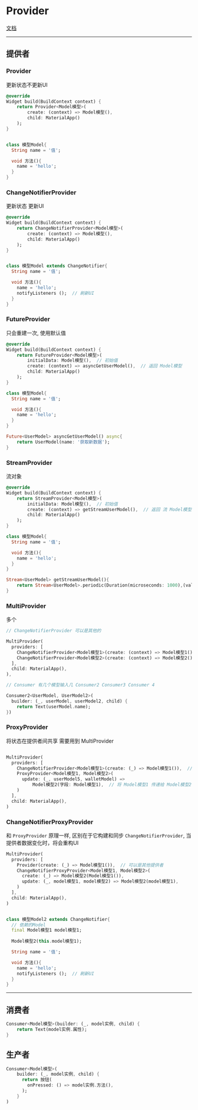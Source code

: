 # Provider


[文档](https://pub.dev/packages/provider)

---

## 提供者

### Provider

更新状态不更新UI

```dart
@override
Widget build(BuildContext context) {
    return Provider<Model模型>(
        create: (context) => Model模型(),
        child: MaterialApp()
    );
}
```

```dart title="model 模型"

class 模型Model{
  String name = '值';

  void 方法(){
    name = 'hello';
  }
}

```

### ChangeNotifierProvider

更新状态 更新UI

```dart
@override
Widget build(BuildContext context) {
    return ChangeNotifierProvider<Model模型>(
        create: (context) => Model模型(),
        child: MaterialApp()
    );
}
```

```dart title="model 模型"

class 模型Model extends ChangeNotifier{
  String name = '值';

  void 方法(){
    name = 'hello';
    notifyListeners ();  // 刷新UI
  }
}

```

### FutureProvider

只会重建一次, 使用默认值

```dart
@override
Widget build(BuildContext context) {
    return FutureProvider<Model模型>(
        initialData: Model模型(),  // 初始值
        create: (context) => asyncGetUserModel(),  // 返回 Model模型
        child: MaterialApp()
    );
}
```

```dart title="model 模型"
class 模型Model{
  String name = '值';

  void 方法(){
    name = 'hello';
  }
}
```

```dart
Future<UserModel> asyncGetUserModel() async{
    return UserModel(name: '获取新数据');
}
```



### StreamProvider

流对象

```dart
@override
Widget build(BuildContext context) {
    return StreamProvider<Model模型>(
        initialData: Model模型(),  // 初始值
        create: (context) => getStreamUserModel(),  // 返回 流 Model模型 
        child: MaterialApp()
    );
}
```

```dart title="model 模型"
class 模型Model{
  String name = '值';

  void 方法(){
    name = 'hello';
  }
}
```

```dart
Stream<UserModel> getStreamUserModel(){
    return Stream<UserModel>.periodic(Duration(microseconds: 1000),(value) => UserModel(name:'$value')).take(10);
}
```


### MultiProvider

多个

```dart
// ChangeNotifierProvider 可以是其他的

MultiProvider(
  providers: [
    ChangeNotifierProvider<Model模型1>(create: (context) => Model模型1()),
    ChangeNotifierProvider<Model模型2>(create: (context) => Model模型2()),
  ],
  child: MaterialApp(),
),
```

```dart
// Consumer 有几个模型输入几 Consumer2 Consumer3 Consumer 4

Consumer2<UserModel, UserModel2>(
  builder: (_, userModel, userModel2, child) {
    return Text(userModel.name);
})
```

### ProxyProvider

将状态在提供者间共享 需要用到 MultiProvider

```dart

MultiProvider(
  providers: [
    ChangeNotifierProvider<Model模型1>(create: (_) => Model模型1()),  // 可以是其他提供者
    ProxyProvider<Model模型1, Model模型2>(
      update: (_, userModel5, walletModel) =>
          Model模型2(字段: Model模型1),  // 将 Model模型1 传递给 Model模型2
    )
  ],
  child: MaterialApp(),
)
```

### ChangeNotifierProxyProvider

和 `ProxyProvider` 原理一样, 区别在于它构建和同步 `ChangeNotifierProvider`, 当提供者数据变化时，将会重构UI

```dart
MultiProvider(
  providers: [
    Provider(create: (_) => Model模型1()),  // 可以是其他提供者
    ChangeNotifierProxyProvider<Model模型1, Model模型2>(
      create: (_) => Model模型2(Model模型1()),
      update: (_, model模型1, model模型2) => Model模型2(model模型1),
    )
  ],
  child: MaterialApp(),
)
```

```dart title="Model模型2"

class 模型Model2 extends ChangeNotifier{
  // 依赖的Model
  final Model模型1 model模型1;
  
  Model模型2(this.model模型1);

  String name = '值';

  void 方法(){
    name = 'hello';
    notifyListeners ();  // 刷新UI
  }
}

```


---
## 消费者

```dart
Consumer<Model模型>(builder: (_, model实例, child) {
    return Text(model实例.属性);
}
```

## 生产者

```dart
Consumer<Model模型>(
    builder: (_, model实例, child) {
      return 按钮(
        onPressed: () => model实例.方法(),
      );
    }
)
```